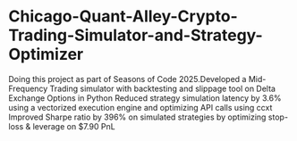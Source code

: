# Chicago-Quant-Alley-Crypto-Trading-Simulator-and-Strategy-Optimizer
Doing this project as part of Seasons of Code 2025.Developed a Mid-Frequency Trading simulator with backtesting and slippage tool on Delta Exchange Options in Python
Reduced strategy simulation latency by 3.6% using a vectorized execution engine and optimizing API calls using ccxt
Improved Sharpe ratio by 396% on simulated strategies by optimizing stop-loss & leverage on $7.90 PnL
